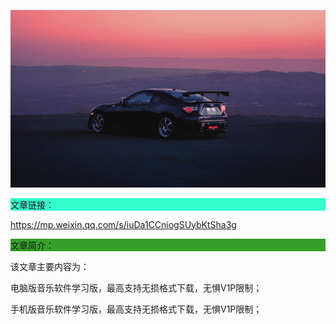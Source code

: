 ![img](./assets/enq-1998-_3RRh4RFyoo-unsplash.jpg)

<div style="background-color:#33ffcc">文章链接：</div>

https://mp.weixin.qq.com/s/iuDa1CCniogSUybKtSha3g

<div style="background-color:RGB(52,160,40)">文章简介：</div>

该文章主要内容为：

电脑版音乐软件学习版，最高支持无损格式下载，无惧V1P限制；

手机版音乐软件学习版，最高支持无损格式下载，无惧V1P限制；

